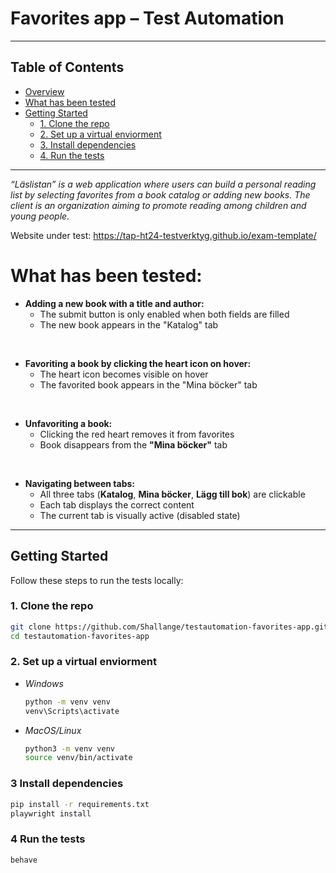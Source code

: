 # Favorites app – Test Automation
---
##  Table of Contents

- [Overview](#favorites-app)
- [What has been tested](#what-has-been-tested)
- [Getting Started](#getting-started)
  - [1. Clone the repo](#1-clone-the-repo)
  - [2. Set up a virtual enviorment](#2-set-up-a-virtual-enviorment)
  - [3. Install dependencies](#3-install-dependencies)
  - [4. Run the tests](#4-run-the-tests)
---
*“Läslistan” is a web application where users can build a personal reading list by selecting favorites from a book catalog or adding new books. The client is an organization aiming to promote reading among children and young people.*

Website under test:
https://tap-ht24-testverktyg.github.io/exam-template/


# What has been tested:
- **Adding a new book with a title and author:**
  - The submit button is only enabled when both fields are filled
  - The new book appears in the "Katalog" tab

<br>

- **Favoriting a book by clicking the heart icon on hover:**
  - The heart icon becomes visible on hover
  - The favorited book appears in the "Mina böcker" tab

<br>


- **Unfavoriting a book:**
  - Clicking the red heart removes it from favorites
  - Book disappears from the **"Mina böcker"** tab

<br>

- **Navigating between tabs:**
  - All three tabs (**Katalog**, **Mina böcker**, **Lägg till bok**) are clickable
  - Each tab displays the correct content
  - The current tab is visually active (disabled state)

---

## Getting Started

Follow these steps to run the tests locally:

### 1. Clone the repo

```bash
git clone https://github.com/Shallange/testautomation-favorites-app.git
cd testautomation-favorites-app
```

### 2. Set up a virtual enviorment

- *Windows*

  ```bash
  python -m venv venv
  venv\Scripts\activate
  ```

- *MacOS/Linux*

  ```bash
  python3 -m venv venv
  source venv/bin/activate
  ```

### 3 Install dependencies

```bash
pip install -r requirements.txt
playwright install
```

### 4 Run the tests

```bash 
behave
```